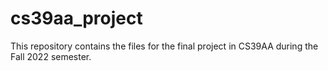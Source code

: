 # cs39aa_project

This repository contains the files for the final project in CS39AA during the Fall 2022 semester.
